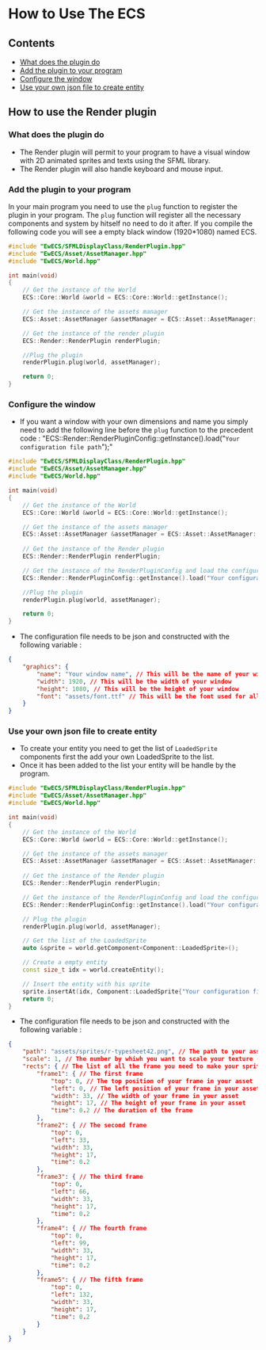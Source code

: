 # How to Use The ECS
## Contents
 - [What does the plugin do](#what-does-the-plugin-do)
 - [Add the plugin to your program](#add-the-plugin-to-your-program)
 - [Configure the window](#configure-the-window)
 - [Use your own json file to create entity](#use-your-own-json-file-to-create-entity)

## How to use the Render plugin
### What does the plugin do
 - The Render plugin will permit to your program to have a visual window with 2D animated sprites and texts using the SFML library.
 - The Render plugin will also handle keyboard and mouse input.

### Add the plugin to your program
In your main program you need to use the `plug` function to register the plugin in your program.
The `plug` function will register all the necessary components and system by hitself no need to do it after.
If you compile the following code you will see a empty black window (1920*1080) named ECS.

```cpp
#include "EwECS/SFMLDisplayClass/RenderPlugin.hpp"
#include "EwECS/Asset/AssetManager.hpp"
#include "EwECS/World.hpp"

int main(void)
{
    // Get the instance of the World
    ECS::Core::World &world = ECS::Core::World::getInstance();

    // Get the instance of the assets manager
    ECS::Asset::AssetManager &assetManager = ECS::Asset::AssetManager::getInstance();

    // Get the instance of the render plugin
    ECS::Render::RenderPlugin renderPlugin;

    //Plug the plugin
    renderPlugin.plug(world, assetManager);

    return 0;
}
```

### Configure the window
 - If you want a window with your own dimensions and name you simply need to add the following line before the `plug` function to the precedent code : 
                "ECS::Render::RenderPluginConfig::getInstance().load("`Your configuration file path`");"

```cpp
#include "EwECS/SFMLDisplayClass/RenderPlugin.hpp"
#include "EwECS/Asset/AssetManager.hpp"
#include "EwECS/World.hpp"

int main(void)
{
    // Get the instance of the World
    ECS::Core::World &world = ECS::Core::World::getInstance();

    // Get the instance of the assets manager
    ECS::Asset::AssetManager &assetManager = ECS::Asset::AssetManager::getInstance();
    
    // Get the instance of the Render plugin
    ECS::Render::RenderPlugin renderPlugin;

    // Get the instance of the RenderPluginConfig and load the configuration file
    ECS::Render::RenderPluginConfig::getInstance().load("Your configuration file path");

    //Plug the plugin
    renderPlugin.plug(world, assetManager);

    return 0;
}
```
 - The configuration file needs to be json and constructed with the following variable :
```json
{
    "graphics": {
        "name": "Your window name", // This will be the name of your window
        "width": 1920, // This will be the width of your window
        "height": 1080, // This will be the height of your window
        "font": "assets/font.ttf" // This will be the font used for all your texts
    }
}
```

### Use your own json file to create entity
 - To create your entity you need to get the list of `LoadedSprite` components first the add your own LoadedSprite to the list.
 - Once it has been added to the list your entity will be handle by the program.

```cpp
#include "EwECS/SFMLDisplayClass/RenderPlugin.hpp"
#include "EwECS/Asset/AssetManager.hpp"
#include "EwECS/World.hpp"

int main(void)
{
    // Get the instance of the World
    ECS::Core::World &world = ECS::Core::World::getInstance();

    // Get the instance of the assets manager
    ECS::Asset::AssetManager &assetManager = ECS::Asset::AssetManager::getInstance();
    
    // Get the instance of the Render plugin
    ECS::Render::RenderPlugin renderPlugin;

    // Get the instance of the RenderPluginConfig and load the configuration file
    ECS::Render::RenderPluginConfig::getInstance().load("Your configuration file path");

    // Plug the plugin
    renderPlugin.plug(world, assetManager);

    // Get the list of the LoadedSprite
    auto &sprite = world.getComponent<Component::LoadedSprite>();

    // Create a empty entity
    const size_t idx = world.createEntity();

    // Insert the entity with his sprite
    sprite.insertAt(idx, Component::LoadedSprite{"Your configuration file"});
    return 0;
}
```
 - The configuration file needs to be json and constructed with the following variable :
```json
{
    "path": "assets/sprites/r-typesheet42.png", // The path to your asset texture
    "scale": 1, // The number by whiwh you want to scale your texture (1 is the normal size)
    "rects": { // The list of all the frame you need to make your sprite animated
        "frame1": { // The first frame
            "top": 0, // The top position of your frame in your asset
            "left": 0, // The left position of your frame in your asset
            "width": 33, // The width of your frame in your asset
            "height": 17, // The height of your frame in your asset
            "time": 0.2 // The duration of the frame
        },
        "frame2": { // The second frame
            "top": 0,
            "left": 33,
            "width": 33,
            "height": 17,
            "time": 0.2
        },
        "frame3": { // The third frame
            "top": 0,
            "left": 66,
            "width": 33,
            "height": 17,
            "time": 0.2
        },
        "frame4": { // The fourth frame
            "top": 0,
            "left": 99,
            "width": 33,
            "height": 17,
            "time": 0.2
        },
        "frame5": { // The fifth frame
            "top": 0,
            "left": 132,
            "width": 33,
            "height": 17,
            "time": 0.2
        }
    }
}
```